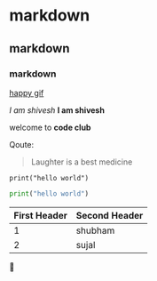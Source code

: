 # markdown
## markdown
### markdown


[happy gif](https://media.giphy.com/media/l4pTfx2qLszoacZRS/giphy.gif)

*I am shivesh*
**I am shivesh**

welcome to **code club**

Qoute: 

> Laughter is a best medicine

```
print("hello world")
```



```python 
print("hello world")
```


First Header | Second Header
------------ | -------------
1 | shubham
2 | sujal 


:camel:

